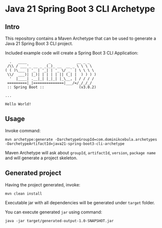 # Java 21 Spring Boot 3 CLI Archetype

## Intro

This repository contains a Maven Archetype that can be used to generate a Java 21 Spring Boot 3 CLI project.

Included example code will create a Spring Boot 3 CLI Application:
```
  .   ____          _            __ _ _
 /\\ / ___'_ __ _ _(_)_ __  __ _ \ \ \ \
( ( )\___ | '_ | '_| | '_ \/ _` | \ \ \ \
 \\/  ___)| |_)| | | | | || (_| |  ) ) ) )
  '  |____| .__|_| |_|_| |_\__, | / / / /
 =========|_|==============|___/=/_/_/_/
 :: Spring Boot ::                (v3.0.2)

...

Hello World!
```

## Usage

Invoke command:
```
mvn archetype:generate -DarchetypeGroupId=com.dominikcebula.archetypes -DarchetypeArtifactId=java21-spring-boot3-cli-archetype
```

Maven Archetype will ask about `groupId`, `artifactId`, `version`, `package name` and will generate a project skeleton.

## Generated project

Having the project generated, invoke:
```
mvn clean install
```

Executable jar with all dependencies will be generated under `target` folder.

You can execute generated `jar` using command:
```
java -jar target/generated-output-1.0-SNAPSHOT.jar
```
